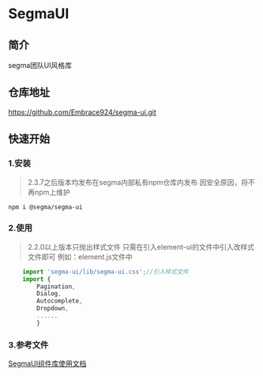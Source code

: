 # SegmaUI
## 简介
segma团队UI风格库

## 仓库地址
https://github.com/Embrace924/segma-ui.git

## 快速开始
### 1.安装
>2.3.7之后版本均发布在segma内部私有npm仓库内发布
 因安全原因，将不再npm上维护

```
npm i @segma/segma-ui
```
### 2.使用
>2.2.0以上版本只抛出样式文件
 只需在引入element-ui的文件中引入改样式文件即可
 例如：element.js文件中

```js
    import 'segma-ui/lib/segma-ui.css';//引入样式文件
    import {
        Pagination,
        Dialog,
        Autocomplete,
        Dropdown,
        ......
        }
```
### 3.参考文件
[SegmaUI组件库使用文档](http://blog.dev.segma.tech/pages/71e517/#%E5%BC%80%E5%8F%91%E6%8C%87%E5%8D%97)


